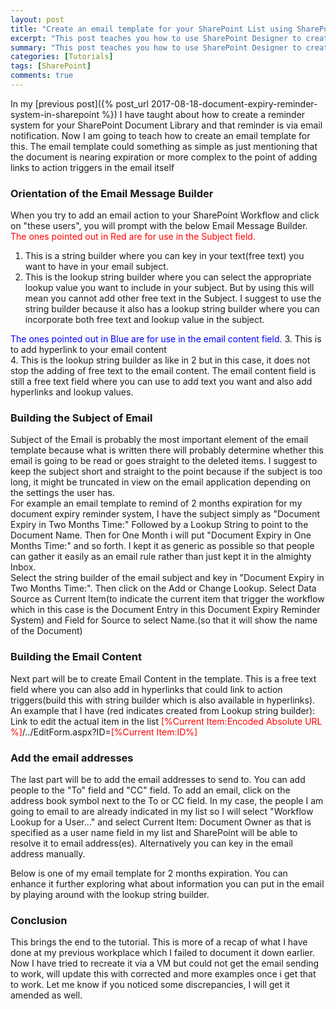 ```yaml
---
layout: post
title: "Create an email template for your SharePoint List using SharePoint Designer"
excerpt: "This post teaches you how to use SharePoint Designer to create an Email Template for use in your SharePoint List"
summary: "This post teaches you how to use SharePoint Designer to create an Email Template for use in your SharePoint List. You could use this for purposes as simple as just a email notification or some actions(e.g approval, feedback) on your SharePoint List Item"
categories: [Tutorials]
tags: [SharePoint]
comments: true
---
```


In my [previous post]({% post_url 2017-08-18-document-expiry-reminder-system-in-sharepoint %}) I have taught about how to create a reminder system for your SharePoint Document Library and that reminder is via email notification. Now I am going to teach how to create an email template for this. The email template could something as simple as just mentioning that the document is nearing expiration or more complex to the point of adding links to action triggers in the email itself


### Orientation of the Email Message Builder<a name = "orientation"></a>
When you try to add an email action to your SharePoint Workflow and click on "these users", you will prompt with the below Email Message Builder. <br>
<span style="color:red">The ones pointed out in Red are for use in the Subject field.</span><br>
1. This is a string builder where you can key in your text(free text) you want to have in your email subject.
2. This is the lookup string builder where you can select the appropriate lookup value you want to include in your subject. But by using this will mean you cannot add other free text in the Subject. I suggest to use the string builder because it also has a lookup string builder where you can incorporate both free text and lookup value in the subject.

<span style="color:blue">The ones pointed out in Blue are for use in the email content field.</span>
3. This is to add hyperlink to your email content<br>
4. This is the lookup string builder as like in 2 but in this case, it does not stop the adding of free text to the email content. The email content field is still a free text field where you can use to add text you want and also add hyperlinks and lookup values.
<img src="{{ site.baseurl }}/images/orientationemail.jpg" alt="">

### Building the Subject of Email

Subject of the Email is probably the most important element of the email template because what is written there will probably determine whether this email is going to be read or goes straight to the deleted items. I suggest to keep the subject short and straight to the point because if the subject is too long, it might be truncated in view on the email application depending on the settings the user has.<br>
For example an email template to remind of 2 months expiration for my document expiry reminder system, I have the subject simply as "Document Expiry in Two Months Time:" Followed by a Lookup String to point to the Document Name. Then for One Month i will put "Document Expiry in One Months Time:" and so forth. I kept it as generic as possible so that people can gather it easily as an email rule rather than just kept it in the almighty Inbox.<br>
Select the string builder of the email subject and key in "Document Expiry in Two Months Time:". Then click on the Add or Change Lookup. Select Data Source as Current Item(to indicate the current item that trigger the workflow which in this case is the Document Entry in this Document Expiry Reminder System) and Field for Source to select Name.(so that it will show the name of the Document)
<img src="{{ site.baseurl }}/images/emailsubjectbuilder.jpg" alt="">


### Building the Email Content

Next part will be to create Email Content in the template. This is a free text field where you can also add in hyperlinks that could link to action triggers(build this with string builder which is also available in hyperlinks). An example that I have (red indicates created from Lookup string builder):
Link to edit the actual item in the list
<span style="color:red">[%Current Item:Encoded Absolute URL %]</span>/../EditForm.aspx?ID=<span style="color:red">[%Current Item:ID%]</span>

### Add the email addresses

The last part will be to add the email addresses to send to. You can add people to the "To" field and "CC" field. To add an email, click on the address book symbol next to the To or CC field. In my case, the people I am going to email to are already indicated in my list so I will select "Workflow Lookup for a User..." and select Current Item: Document Owner as that is specified as a user name field in my list and SharePoint will be able to resolve it to email address(es). Alternatively you can key in the email address manually.
<img src="{{ site.baseurl }}/images/emailuser.jpg" alt="">

Below is one of my email template for 2 months expiration. You can enhance it further exploring what about information you can put in the email by playing around with the lookup string builder.
<img src="{{ site.baseurl }}/images/finalemail.jpg" alt="">

### Conclusion

This brings the end to the tutorial. This is more of a recap of what I have done at my previous workplace which I failed to document it down earlier. Now I have tried to recreate it via a VM but could not get the email sending to work, will update this with corrected and more examples once i get that to work. Let me know if you noticed some discrepancies, I will get it amended as well.